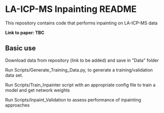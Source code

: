 # LA-ICP-MS Inpainting README
This repository contains code that performs inpainting on LA-ICP-MS data

**Link to paper: TBC**

## Basic use

Download data from repository (link to be added) and save in "Data" folder

Run Scripts/Generate_Training_Data.py, to generate a training/validation data set.

Run Scripts/Train_Inpainter script with an appropriate config file to train a model and get network weights

Run Scripts/Inpaint_Validation to assess performance of inpainting approaches






